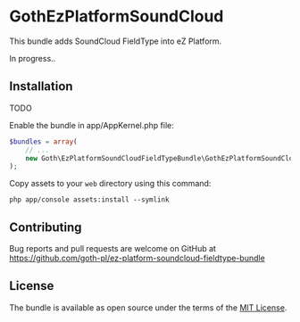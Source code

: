 # GothEzPlatformSoundCloud
This bundle adds SoundCloud FieldType into eZ Platform.

In progress..

## Installation
TODO

Enable the bundle in app/AppKernel.php file:

```php
$bundles = array(
    // ...
    new Goth\EzPlatformSoundCloudFieldTypeBundle\GothEzPlatformSoundCloudFieldTypeBundle(),
);
```

Copy assets to your `web` directory using this command:

```
php app/console assets:install --symlink
```

## Contributing
Bug reports and pull requests are welcome on GitHub at https://github.com/goth-pl/ez-platform-soundcloud-fieldtype-bundle

## License
The bundle is available as open source under the terms of the [MIT License](http://opensource.org/licenses/MIT).